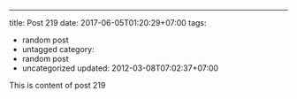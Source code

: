 ---
title: Post 219
date: 2017-06-05T01:20:29+07:00
tags:
  - random post
  - untagged
category:
  - random post
  - uncategorized
updated: 2012-03-08T07:02:37+07:00

This is content of post 219